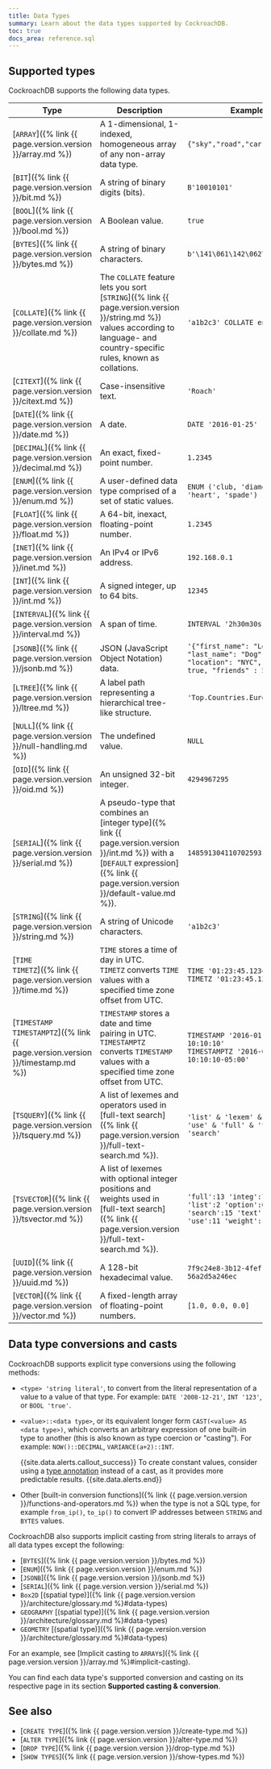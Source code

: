 ```yaml
---
title: Data Types
summary: Learn about the data types supported by CockroachDB.
toc: true
docs_area: reference.sql
---
```


## Supported types

CockroachDB supports the following data types.

Type | Description | Example
-----|-------------|---------
[`ARRAY`]({% link {{ page.version.version }}/array.md %}) | A 1-dimensional, 1-indexed, homogeneous array of any non-array data type. | `{"sky","road","car"}`
[`BIT`]({% link {{ page.version.version }}/bit.md %}) | A string of binary digits (bits).  | `B'10010101'`
[`BOOL`]({% link {{ page.version.version }}/bool.md %}) | A Boolean value. | `true`
[`BYTES`]({% link {{ page.version.version }}/bytes.md %}) | A string of binary characters. | `b'\141\061\142\062\143\063'`
[`COLLATE`]({% link {{ page.version.version }}/collate.md %}) | The `COLLATE` feature lets you sort [`STRING`]({% link {{ page.version.version }}/string.md %}) values according to language- and country-specific rules, known as collations.  | `'a1b2c3' COLLATE en`
[`CITEXT`]({% link {{ page.version.version }}/citext.md %}) | Case-insensitive text. | `'Roach'`
[`DATE`]({% link {{ page.version.version }}/date.md %}) | A date.  | `DATE '2016-01-25'`
[`DECIMAL`]({% link {{ page.version.version }}/decimal.md %}) | An exact, fixed-point number.  | `1.2345`
[`ENUM`]({% link {{ page.version.version }}/enum.md %}) |  A user-defined data type comprised of a set of static values. | `ENUM ('club, 'diamond', 'heart', 'spade')`
[`FLOAT`]({% link {{ page.version.version }}/float.md %}) | A 64-bit, inexact, floating-point number.  | `1.2345`
[`INET`]({% link {{ page.version.version }}/inet.md %}) | An IPv4 or IPv6 address.  | `192.168.0.1`
[`INT`]({% link {{ page.version.version }}/int.md %}) | A signed integer, up to 64 bits. | `12345`
[`INTERVAL`]({% link {{ page.version.version }}/interval.md %}) | A span of time.  | `INTERVAL '2h30m30s'`
[`JSONB`]({% link {{ page.version.version }}/jsonb.md %}) | JSON (JavaScript Object Notation) data.  | `'{"first_name": "Lola", "last_name": "Dog", "location": "NYC", "online" : true, "friends" : 547}'`
[`LTREE`]({% link {{ page.version.version }}/ltree.md %}) | A label path representing a hierarchical tree-like structure. | `'Top.Countries.Europe.France'`
[`NULL`]({% link {{ page.version.version }}/null-handling.md %}) | The undefined value. | `NULL`
[`OID`]({% link {{ page.version.version }}/oid.md %}) | An unsigned 32-bit integer. | `4294967295`
[`SERIAL`]({% link {{ page.version.version }}/serial.md %}) | A pseudo-type that combines an [integer type]({% link {{ page.version.version }}/int.md %}) with a [`DEFAULT` expression]({% link {{ page.version.version }}/default-value.md %}).  | `148591304110702593`
[`STRING`]({% link {{ page.version.version }}/string.md %}) | A string of Unicode characters. | `'a1b2c3'`
[`TIME`<br>`TIMETZ`]({% link {{ page.version.version }}/time.md %}) | `TIME` stores a time of day in UTC.<br> `TIMETZ` converts `TIME` values with a specified time zone offset from UTC. | `TIME '01:23:45.123456'`<br> `TIMETZ '01:23:45.123456-5:00'`
[`TIMESTAMP`<br>`TIMESTAMPTZ`]({% link {{ page.version.version }}/timestamp.md %}) | `TIMESTAMP` stores a date and time pairing in UTC.<br>`TIMESTAMPTZ` converts `TIMESTAMP` values with a specified time zone offset from UTC. | `TIMESTAMP '2016-01-25 10:10:10'`<br>`TIMESTAMPTZ '2016-01-25 10:10:10-05:00'`
[`TSQUERY`]({% link {{ page.version.version }}/tsquery.md %}) | A list of lexemes and operators used in [full-text search]({% link {{ page.version.version }}/full-text-search.md %}). | `'list' & 'lexem' & 'oper' & 'use' & 'full' & 'text' & 'search'`
[`TSVECTOR`]({% link {{ page.version.version }}/tsvector.md %}) | A list of lexemes with optional integer positions and weights used in [full-text search]({% link {{ page.version.version }}/full-text-search.md %}). | `'full':13 'integ':7 'lexem':4 'list':2 'option':6 'posit':8 'search':15 'text':14 'use':11 'weight':10`
[`UUID`]({% link {{ page.version.version }}/uuid.md %}) | A 128-bit hexadecimal value. | `7f9c24e8-3b12-4fef-91e0-56a2d5a246ec`
[`VECTOR`]({% link {{ page.version.version }}/vector.md %}) | A fixed-length array of floating-point numbers. | `[1.0, 0.0, 0.0]`

## Data type conversions and casts

CockroachDB supports explicit type conversions using the following methods:

- `<type> 'string literal'`, to convert from the literal representation of a value to a value of that type. For example:
  `DATE '2008-12-21'`, `INT '123'`, or `BOOL 'true'`.

- `<value>::<data type>`, or its equivalent longer form `CAST(<value> AS <data type>)`, which converts an arbitrary expression of one built-in type to another (this is also known as type coercion or "casting"). For example:
  `NOW()::DECIMAL`, `VARIANCE(a+2)::INT`.

    {{site.data.alerts.callout_success}}
    To create constant values, consider using a
    <a href="scalar-expressions.html#explicitly-typed-expressions">type annotation</a>
    instead of a cast, as it provides more predictable results.
    {{site.data.alerts.end}}

- Other [built-in conversion functions]({% link {{ page.version.version }}/functions-and-operators.md %}) when the type is not a SQL type, for example `from_ip()`, `to_ip()` to convert IP addresses between `STRING` and `BYTES` values.

CockroachDB also supports implicit casting from string literals to arrays of all data types except the following:

  - [`BYTES`]({% link {{ page.version.version }}/bytes.md %})
  - [`ENUM`]({% link {{ page.version.version }}/enum.md %})
  - [`JSONB`]({% link {{ page.version.version }}/jsonb.md %})
  - [`SERIAL`]({% link {{ page.version.version }}/serial.md %})
  - `Box2D` [(spatial type)]({% link {{ page.version.version }}/architecture/glossary.md %}#data-types)
  - `GEOGRAPHY` [(spatial type)]({% link {{ page.version.version }}/architecture/glossary.md %}#data-types)
  - `GEOMETRY` [(spatial type)]({% link {{ page.version.version }}/architecture/glossary.md %}#data-types)

For an example, see [Implicit casting to `ARRAY`s]({% link {{ page.version.version }}/array.md %}#implicit-casting).

You can find each data type's supported conversion and casting on its
respective page in its section **Supported casting & conversion**.

## See also

- [`CREATE TYPE`]({% link {{ page.version.version }}/create-type.md %})
- [`ALTER TYPE`]({% link {{ page.version.version }}/alter-type.md %})
- [`DROP TYPE`]({% link {{ page.version.version }}/drop-type.md %})
- [`SHOW TYPES`]({% link {{ page.version.version }}/show-types.md %})
